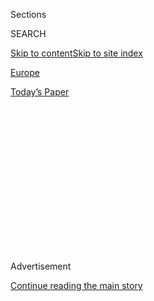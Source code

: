 <div id="app">

<div>

<div>

<div>

<div class="NYTAppHideMasthead css-1q2w90k e1suatyy0">

<div class="section css-ui9rw0 e1suatyy2">

<div class="css-eph4ug er09x8g0">

<div class="css-6n7j50">

</div>

<span class="css-1dv1kvn">Sections</span>

<div class="css-10488qs">

<span class="css-1dv1kvn">SEARCH</span>

</div>

[Skip to content](#site-content)[Skip to site
index](#site-index)

</div>

<div id="masthead-section-label" class="css-1wr3we4 eaxe0e00">

[Europe](https://www.nytimes.com/section/world/europe)

</div>

<div class="css-10698na e1huz5gh0">

</div>

</div>

<div id="masthead-bar-one" class="section hasLinks css-15hmgas e1csuq9d3">

<div class="css-uqyvli e1csuq9d0">

</div>

<div class="css-1uqjmks e1csuq9d1">

</div>

<div class="css-9e9ivx">

[](https://myaccount.nytimes.com/auth/login?response_type=cookie&client_id=vi)

</div>

<div class="css-1bvtpon e1csuq9d2">

[Today’s
Paper](https://www.nytimes.com/section/todayspaper)

</div>

</div>

</div>

</div>

<div data-aria-hidden="false">

<div id="site-content" data-role="main">

<div>

<div class="css-1aor85t" style="opacity:0.000000001;z-index:-1;visibility:hidden">

<div class="css-1hqnpie">

<div class="css-epjblv">

<span class="css-17xtcya">[Europe](/section/world/europe)</span><span class="css-x15j1o">|</span><span class="css-fwqvlz">John
Hume, Nobel Laureate for Work in Northern Ireland, Dies at
83</span>

</div>

<div class="css-k008qs">

<div class="css-1iwv8en">

<span class="css-18z7m18"></span>

<div>

</div>

</div>

<span class="css-1n6z4y">https://nyti.ms/2D4gipl</span>

<div class="css-1705lsu">

<div class="css-4xjgmj">

<div class="css-4skfbu" data-role="toolbar" data-aria-label="Social Media Share buttons, Save button, and Comments Panel with current comment count" data-testid="share-tools">

  - 
  - 
  - 
  - 
    
    <div class="css-6n7j50">
    
    </div>

  - 
  - 

</div>

</div>

</div>

</div>

</div>

</div>

<div id="NYT_TOP_BANNER_REGION" class="css-13pd83m">

</div>

<div id="top-wrapper" class="css-1sy8kpn">

<div id="top-slug" class="css-l9onyx">

Advertisement

</div>

[Continue reading the main
story](#after-top)

<div class="ad top-wrapper" style="text-align:center;height:100%;display:block;min-height:250px">

<div id="top" class="place-ad" data-position="top" data-size-key="top">

</div>

</div>

<div id="after-top">

</div>

</div>

<div>

<div id="sponsor-wrapper" class="css-1hyfx7x">

<div id="sponsor-slug" class="css-19vbshk">

Supported by

</div>

[Continue reading the main
story](#after-sponsor)

<div id="sponsor" class="ad sponsor-wrapper" style="text-align:center;height:100%;display:block">

</div>

<div id="after-sponsor">

</div>

</div>

<div class="css-186x18t">

</div>

<div class="css-1vkm6nb ehdk2mb0">

# John Hume, Nobel Laureate for Work in Northern Ireland, Dies at 83

</div>

The politician’s campaign for peace was seen as a driving force behind
an end to 25 years of sectarian conflict in the territory.

<div class="css-79elbk" data-testid="photoviewer-wrapper">

<div class="css-z3e15g" data-testid="photoviewer-wrapper-hidden">

</div>

<div class="css-1a48zt4 ehw59r15" data-testid="photoviewer-children">

![<span class="css-16f3y1r e13ogyst0" data-aria-hidden="true">John Hume,
second from right, and the Northern Irish Protestant leader David
Trimble, second from left, in Oslo in
1998.</span><span class="css-cnj6d5 e1z0qqy90" itemprop="copyrightHolder"><span class="css-1ly73wi e1tej78p0">Credit...</span><span><span>John
Eeg/Associated
Press</span></span></span>](https://static01.nyt.com/images/2020/08/04/world/03hume-obit3/03hume-obit3-articleLarge-v2.jpg?quality=75&auto=webp&disable=upscale)

</div>

</div>

<div class="css-18e8msd">

<div class="css-vp77d3 epjyd6m0">

<div class="css-1baulvz">

By [<span class="css-1baulvz last-byline" itemprop="name">Alan
Cowell</span>](https://www.nytimes.com/by/alan-cowell)

</div>

</div>

  - 
    
    <div class="css-ld3wwf e16638kd2">
    
    Aug. 3,
    2020
    
    </div>

  - 
    
    <div class="css-4xjgmj">
    
    <div class="css-d8bdto" data-role="toolbar" data-aria-label="Social Media Share buttons, Save button, and Comments Panel with current comment count" data-testid="share-tools">
    
      - 
      - 
      - 
      - 
        
        <div class="css-6n7j50">
        
        </div>
    
      - 
      - 
    
    </div>
    
    </div>

</div>

</div>

<div class="section meteredContent css-1r7ky0e" name="articleBody" itemprop="articleBody">

<div class="css-1fanzo5 StoryBodyCompanionColumn">

<div class="css-53u6y8">

John Hume, a moderate Roman Catholic politician who was [awarded the
Nobel Peace
Prize](https://www.nytimes.com/1998/10/17/world/2-ulster-peacemakers-win-the-nobel-prize.html)
for his dogged and ultimately successful campaign to end decades of
bloodshed in his native Northern Ireland, died on Monday in the northern
city of Derry. He was 83.

His death, at a nursing home, was announced by his family in a
statement, which did not give the cause, though his wife, Pat Hume, had
earlier acknowledged that he was struggling with dementia.

“It seems particularly apt for these strange and fearful days to
remember the phrase that gave hope to John and so many of us through
dark times: We shall overcome,” his family said.

Mr. Hume, a former French teacher who was known for a sharp wit but
rarely for rhetorical flourishes, rose from hardscrabble beginnings to
become the longtime leader of the Social Democratic and Labour Party and
a towering figure in the grinding and oft-thwarted drive to end [25
years of “The
Troubles,”](https://www.nytimes.com/2018/10/04/world/europe/northern-ireland-troubles.html)
as Northern Ireland’s strife was known.

</div>

</div>

<div class="css-1fanzo5 StoryBodyCompanionColumn">

<div class="css-53u6y8">

In his campaign for peace, inspired by the example of the Rev. Dr.
Martin Luther King Jr., he employed a winning combination of public
exhortation against the violence of the Irish Republican Army and secret
diplomacy with its political leadership, sitting down for talks in his
modest rowhouse over coffee. Deftly and persistently he enlisted the
White House to help him reach his goal.

His efforts were recognized when he shared the Nobel with the Protestant
leader David Trimble in 1998, the year of the [Good Friday peace
agreement](https://www.nytimes.com/1998/04/11/world/irish-accord-overview-irish-talks-produce-accord-stop-decades-bloodshed-with.html),
which crowned his commitment to ending the unrest that had claimed more
than 3,000 lives.

A television poll in the Irish Republic in 2010 proclaimed Mr. Hume
“Ireland’s Greatest,” ahead of prominent contenders like the rock star
Bono. In 2012, Pope Benedict XVI awarded him a papal knighthood.

Paradoxically, in bringing more radical Roman Catholic figures to the
negotiating table — notably Gerry Adams, the head of the I.R.A.’s
political wing — Mr. Hume undermined his own party’s appeal to voters.
Battling poor health, he resigned in 2001 as leader of the Social
Democratic and Labour Party, which he had led since 1979, without
enjoying the high office that might normally reward an architect of
historic change.

</div>

</div>

<div class="css-79elbk" data-testid="photoviewer-wrapper">

<div class="css-z3e15g" data-testid="photoviewer-wrapper-hidden">

</div>

<div class="css-1a48zt4 ehw59r15" data-testid="photoviewer-children">

![<span class="css-16f3y1r e13ogyst0" data-aria-hidden="true">Mr. Hume,
right, receiving the Nobel Peace Prize in Oslo in 1998 from Francis
Sejersted, chairman of the peace prize
committee.</span><span class="css-cnj6d5 e1z0qqy90" itemprop="copyrightHolder"><span class="css-1ly73wi e1tej78p0">Credit...</span><span>Pool
photo by Bjoern
Sigurdsoen</span></span>](https://static01.nyt.com/images/2020/08/04/world/03hume-obit1/merlin_175256247_75e064a6-2386-464d-85fe-24f127ae3ee1-articleLarge.jpg?quality=75&auto=webp&disable=upscale)

</div>

</div>

<div class="css-1fanzo5 StoryBodyCompanionColumn">

<div class="css-53u6y8">

In 2004, he said he would no longer seek election to the European and
British Parliaments, which he joined in 1979 and 1983, respectively. In
late 2015, his wife, who was also his political manager, told the BBC
that he was experiencing “severe difficulties” with dementia.

</div>

</div>

<div class="css-1fanzo5 StoryBodyCompanionColumn">

<div class="css-53u6y8">

Throughout a career in Northern Ireland politics, in which
finger-pointing and recrimination amplified a drumbeat of bombings and
killings, Mr. Hume stood as a voice of reason, counseling against the
cycles of bloodshed between the Protestant majority and the Roman
Catholic minority.

“An eye for an eye leaves everyone blind,” he said, attributing the
comment to Dr. King.

He argued instead for dialogue and reconciliation to still the furious
conflict that pitted the I.R.A. against Protestant paramilitary groups
and thousands of British Army soldiers. “We have to start spilling our
sweat, not our blood,” he declared.

In the parlance of Northern Ireland, Mr. Hume was a “nationalist” whose
dream of a reunited Ireland had no place for the violence embraced by
“republicans” like the I.R.A., with its armed fighters and networks of
financiers, bomb-makers and sympathizers in the region and in the United
States. Rather, he foresaw a time when Northern Ireland’s divide would
give way to peace and economic self-interest.

Mr. Hume was so concerned about multimillion-dollar funding for the
I.R.A. by Irish Americans that he traveled frequently to Washington to
convince American leaders, from President Jimmy Carter onward, that a
majority of Northern Irish people rejected the I.R.A.’s violent methods.
It was a message that culminated in a more active role in Northern
Ireland adopted by President Bill Clinton.

In one of three of visits to the Clinton White House by Mr. Hume, Mr.
Clinton lauded him as “Ireland’s most tireless champion for civil rights
and its most eloquent spokesman for peace.” Back home, Mr. Hume had a
parallel reputation as a man who did not suffer fools gladly.

“Question: What is the difference between John Hume and God?” one joke
asked. “Answer: God doesn’t think he is John
Hume.”

</div>

</div>

<div class="css-79elbk" data-testid="photoviewer-wrapper">

<div class="css-z3e15g" data-testid="photoviewer-wrapper-hidden">

</div>

<div class="css-1a48zt4 ehw59r15" data-testid="photoviewer-children">

<div class="css-1xdhyk6 erfvjey0">

<span class="css-1ly73wi e1tej78p0">Image</span>

<div class="css-zjzyr8">

<div data-testid="lazyimage-container" style="height:273.2444444444444px">

</div>

</div>

</div>

<span class="css-16f3y1r e13ogyst0" data-aria-hidden="true">President
Bill Clinton with Mr. Hume and Mr. Hume’s wife, Pat, on the Peace Bridge
in Derry, Northern Ireland, in
2014.</span><span class="css-cnj6d5 e1z0qqy90" itemprop="copyrightHolder"><span class="css-1ly73wi e1tej78p0">Credit...</span><span>Peter
Morrison/Associated Press</span></span>

</div>

</div>

<div class="css-1fanzo5 StoryBodyCompanionColumn">

<div class="css-53u6y8">

Mr. Hume’s most dramatic initiative played out in the late 1980s and
mid-’90s, when he held secret peace talks with Mr. Adams at a rowhouse
in Derry, which those seeking to retain close ties to Britain refer to
as Londonderry.

The house itself was attacked several times over the years by
firebombers — some Protestants, others Catholic supporters of the I.R.A.
— a token of the hazards and threats from both sides that persisted
during the quest for peace. Mr. Hume was hospitalized several times in
the mid-1990s for what he called “a case of nerves.”

He said the talks, over cups of coffee and glasses of Ballygowan mineral
water, had begun in the early 1990s, a resumption of discussions dating
to 1988.

For many Britons and Northern Irish Protestants, Mr. Adams was a pariah
at the time, with a reputed history as an I.R.A. commander, a role he
has denied. As president of Sinn Fein — the political wing of the
outlawed I.R.A., which the British authorities and many others viewed as
a terrorist organization — Mr. Adams was depicted by his critics as no
more than a front for the “hard men” of violence. And in talking to him,
Mr. Hume risked the accusation that he was treating with terrorists.

“One was a man of peace and the other a man of war,” the correspondent
John Darnton wrote in[The New York
Times](http://www.nytimes.com/1994/09/05/world/turning-point-ira-cease-fire-special-report-2-irish-foes-journey-deeds-words.html?pagewanted=1 "The article.")
in 1994.

Mr. Hume’s essential achievement was to convince Mr. Adams that if the
I.R.A. renounced violence, Sinn Fein could join peace talks from which
it had long been excluded, gaining a yearned-for political legitimacy.
The effort was part of a complicated international process. The British
government had itself been conducting unpublicized back-channel contacts
with Sinn Fein.

</div>

</div>

<div class="css-1fanzo5 StoryBodyCompanionColumn">

<div class="css-53u6y8">

“Central to the discussions from my point of view was violence,” Mr.
Hume said. “I kept asking for the reason for it. I had said publicly
that the I.R.A. had been discussed as criminals and gangsters. I said I
wish they were. If they were, we could have gotten rid of them in a
fortnight. The problem was they believed in what they were saying.”

He added: “The whole objective was to bring about a total cessation of
violence. We eventually agreed on that. Then the question was, How to
get there?”

The contacts led to a “complete cessation of military operations”
announced by the I.R.A. in 1994 — a critical steppingstone on the way to
the 1998 peace accord, though an [I.R.A. bombing campaign in London
in 1996](https://www.nytimes.com/1996/02/10/world/bomb-wounds-100-in-london-as-ira-truce-is-said-to-end.html)
would shatter the cease-fire before it was restored.

Finally, in September 1997, Sinn Fein, representing the I.R.A., and the
leaders of Protestant parties sat at the same negotiating table for the
first time since 1922, when Ireland was partitioned into an independent
Irish Republic in the south and the British-run province in the north.
Mr. Hume dismissed widespread suggestions that the I.R.A. had bombed its
way to the peace table. Without the violence, Mr. Hume argued, Sinn Fein
would have been admitted to the talks years earlier.

But the relationship came with a heavy political cost.

In the early 1990s, Mr. Hume’s Social Democratic and Labour Party had
controlled about two-thirds of the Catholic vote, Sinn Fein one third.
By mid-1997 Sinn Fein’s share had risen to about 40 percent. The trend
continued. In the 2011 elections to the Northern Ireland Assembly, Sinn
Fein won twice as many seats as the S.D.L.P. By helping to give Sinn
Fein a place at the peace table, Mr. Hume had hurt his own party, and
many of its members resented him for
it.

</div>

</div>

<div class="css-79elbk" data-testid="photoviewer-wrapper">

<div class="css-z3e15g" data-testid="photoviewer-wrapper-hidden">

</div>

<div class="css-1a48zt4 ehw59r15" data-testid="photoviewer-children">

<div class="css-1xdhyk6 erfvjey0">

<span class="css-1ly73wi e1tej78p0">Image</span>

<div class="css-zjzyr8">

<div data-testid="lazyimage-container" style="height:257.77777777777777px">

</div>

</div>

</div>

<span class="css-16f3y1r e13ogyst0" data-aria-hidden="true">Mr. Hume in
Dublin in 1997 with Gerry Adams, left, the Sinn Fein leader, and Bertie
Ahern, center, Ireland’s prime minister at the
time.</span><span class="css-cnj6d5 e1z0qqy90" itemprop="copyrightHolder"><span class="css-1ly73wi e1tej78p0">Credit...</span><span>Pat
Maxwell/Associated Press</span></span>

</div>

</div>

<div class="css-1fanzo5 StoryBodyCompanionColumn">

<div class="css-53u6y8">

John Hume was born in Derry on Jan. 18, 1937, the eldest of seven
children of Sam Hume, a shipyard riveter who lived for many years on
state welfare, and Annie Doherty Hume.

</div>

</div>

<div class="css-1fanzo5 StoryBodyCompanionColumn">

<div class="css-53u6y8">

In a<span class="css-8l6xbc evw5hdy0"> </span>memoir, “John Hume —
Personal Views: Politics, Peace and Reconciliation in Ireland,” he
recalled his father taking him to a Republican meeting in the late
1940s.

“They were all waving flags and stirring up emotion for the united
Ireland and an end to partition,” he wrote. “When my father saw that I
was affected, he put his hand gently on my shoulder and said, ‘Son,
don’t get involved in that stuff,’ and I said, ‘Why not, Da?’ He
answered simply, ‘Because you can’t eat the flag.’ That was my first
lesson in politics, and it has stayed with me to this day.”

He won a scholarship to St. Columb’s College, a grammar school in Derry
for the small elite of middle-class Catholic professionals, and studied
for the priesthood before switching to a degree course in French and
history. He taught French in his 20s and became a leader in both the
civil rights movement and the fledgling credit union movement.

In 1960, after three years of courtship, he married Pat Hone, a fellow
teacher. At one point, alongside their teaching, the couple ran a modest
smoked-salmon business.

He is survived by his wife; their five children, Terese, Áine, Aidan,
John and Mo; as well as siblings and grandchildren, the family statement
said.

As a rising politician, Mr. Hume was instrumental in preparing the
[Anglo-Irish agreement
of 1985](https://www.nytimes.com/1985/11/24/weekinreview/anglo-irish-agreement-pits-both-ends-against-the-middle.html).
The pact gave the Irish Republic, for the first time, a consultative
role in the affairs of the North, but it also guaranteed that no change
in the territory’s political status could be made without the consent of
its Protestant majority. He remained close to leading political figures
in the United States and was an energetic salesman for the territory,
helping to persuade companies to move there.

When Jean Kennedy Smith, the older sister of Senator Edward M. Kennedy,
was appointed ambassador to the Irish Republic in 1993, Mr. Hume became
one of her constant advisers. She responded by helping to persuade
President Clinton to end American sanctions against Sinn Fein and to
support the inclusion of Mr. Adams and Sinn Fein at the peace talks.
[(Ms. Smith died in June
at 92.)](https://www.nytimes.com/2020/06/18/us/politics/jean-kennedy-smith-dead.html)

</div>

</div>

<div class="css-1fanzo5 StoryBodyCompanionColumn">

<div class="css-53u6y8">

A committed European, Mr. Hume believed that just as Western European
borders were weakened to encourage trade, so could the border between
Northern Ireland and the Irish Republic be gradually eliminated as their
economies became interdependent.

“I am a teacher,” he said. “You keep saying the same things over and
over. Then you know you’re getting through when someone in a pub gives
you back your own words.”

James F. Clarity, who died in 2007, contributed reporting.

</div>

</div>

<div>

</div>

</div>

<div>

</div>

<div>

</div>

<div>

</div>

<div>

<div id="bottom-wrapper" class="css-1ede5it">

<div id="bottom-slug" class="css-l9onyx">

Advertisement

</div>

[Continue reading the main
story](#after-bottom)

<div id="bottom" class="ad bottom-wrapper" style="text-align:center;height:100%;display:block;min-height:90px">

</div>

<div id="after-bottom">

</div>

</div>

</div>

</div>

</div>

## Site Index

<div>

</div>

## Site Information Navigation

  - [© <span>2020</span> <span>The New York Times
    Company</span>](https://help.nytimes.com/hc/en-us/articles/115014792127-Copyright-notice)

<!-- end list -->

  - [NYTCo](https://www.nytco.com/)
  - [Contact
    Us](https://help.nytimes.com/hc/en-us/articles/115015385887-Contact-Us)
  - [Work with us](https://www.nytco.com/careers/)
  - [Advertise](https://nytmediakit.com/)
  - [T Brand Studio](http://www.tbrandstudio.com/)
  - [Your Ad
    Choices](https://www.nytimes.com/privacy/cookie-policy#how-do-i-manage-trackers)
  - [Privacy](https://www.nytimes.com/privacy)
  - [Terms of
    Service](https://help.nytimes.com/hc/en-us/articles/115014893428-Terms-of-service)
  - [Terms of
    Sale](https://help.nytimes.com/hc/en-us/articles/115014893968-Terms-of-sale)
  - [Site
    Map](https://spiderbites.nytimes.com)
  - [Help](https://help.nytimes.com/hc/en-us)
  - [Subscriptions](https://www.nytimes.com/subscription?campaignId=37WXW)

</div>

</div>

</div>

</div>
